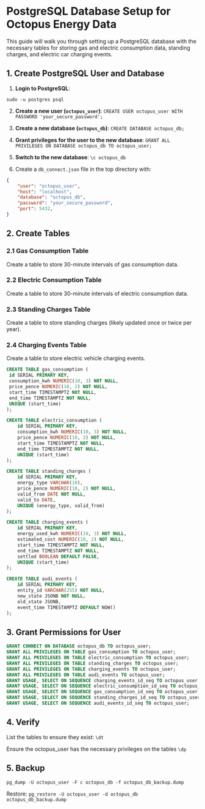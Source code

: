 # PostgreSQL Database Setup for Octopus Energy Data

This guide will walk you through setting up a PostgreSQL database with the necessary tables for storing gas and electric consumption data, standing charges, and electric car charging events.

## 1. Create PostgreSQL User and Database

1. **Login to PostgreSQL**:

`sudo -u postgres psql`


2. **Create a new user (`octopus_user`)**:
`CREATE USER octopus_user WITH PASSWORD 'your_secure_password';`


3. **Create a new database (`octopus_db`)**:
`CREATE DATABASE octopus_db;`


4. **Grant privileges for the user to the new database**:
`GRANT ALL PRIVILEGES ON DATABASE octopus_db TO octopus_user;`


5. **Switch to the new database**:
`\c octopus_db`


6. Create a `db_connect.json` file in the top directory with:
```json
{
	"user": "octopus_user",
    "host": "localhost",
    "database": "octopus_db",
    "password": "your_secure_password",
    "port": 5432,
}
```

## 2. Create Tables

### 2.1 Gas Consumption Table
Create a table to store 30-minute intervals of gas consumption data.

### 2.2 Electric Consumption Table
Create a table to store 30-minute intervals of electric consumption data.

### 2.3 Standing Charges Table
Create a table to store standing charges (likely updated once or twice per year).

### 2.4 Charging Events Table
Create a table to store electric vehicle charging events.

```sql
CREATE TABLE gas_consumption (
 id SERIAL PRIMARY KEY,
 consumption_kwh NUMERIC(10, 3) NOT NULL,
 price_pence NUMERIC(10, 2) NOT NULL,
 start_time TIMESTAMPTZ NOT NULL,
 end_time TIMESTAMPTZ NOT NULL,
 UNIQUE (start_time)
);

CREATE TABLE electric_consumption (
    id SERIAL PRIMARY KEY,
    consumption_kwh NUMERIC(10, 3) NOT NULL,
    price_pence NUMERIC(10, 2) NOT NULL,
    start_time TIMESTAMPTZ NOT NULL,
    end_time TIMESTAMPTZ NOT NULL,
    UNIQUE (start_time)
);

CREATE TABLE standing_charges (
    id SERIAL PRIMARY KEY,
    energy_type VARCHAR(10),
    price_pence NUMERIC(10, 2) NOT NULL,
    valid_from DATE NOT NULL,
    valid_to DATE,
    UNIQUE (energy_type, valid_from)
);

CREATE TABLE charging_events (
    id SERIAL PRIMARY KEY,
    energy_used_kwh NUMERIC(10, 3) NOT NULL,
    estimated_cost NUMERIC(10, 2) NOT NULL,
    start_time TIMESTAMPTZ NOT NULL,
    end_time TIMESTAMPTZ NOT NULL,
    settled BOOLEAN DEFAULT FALSE,
    UNIQUE (start_time)
);

CREATE TABLE audi_events (
    id SERIAL PRIMARY KEY,
    entity_id VARCHAR(255) NOT NULL,
    new_state JSONB NOT NULL,
    old_state JSONB,
    event_time TIMESTAMPTZ DEFAULT NOW()
);

```

## 3. Grant Permissions for User

```sql
GRANT CONNECT ON DATABASE octopus_db TO octopus_user;
GRANT ALL PRIVILEGES ON TABLE gas_consumption TO octopus_user;
GRANT ALL PRIVILEGES ON TABLE electric_consumption TO octopus_user;
GRANT ALL PRIVILEGES ON TABLE standing_charges TO octopus_user;
GRANT ALL PRIVILEGES ON TABLE charging_events TO octopus_user;
GRANT ALL PRIVILEGES ON TABLE audi_events TO octopus_user;
GRANT USAGE, SELECT ON SEQUENCE charging_events_id_seq TO octopus_user;
GRANT USAGE, SELECT ON SEQUENCE electric_consumption_id_seq TO octopus_user;
GRANT USAGE, SELECT ON SEQUENCE gas_consumption_id_seq TO octopus_user;
GRANT USAGE, SELECT ON SEQUENCE standing_charges_id_seq TO octopus_user;
GRANT USAGE, SELECT ON SEQUENCE audi_events_id_seq TO octopus_user;
```

## 4. Verify
List the tables to ensure they exist:
`\dt`

Ensure the octopus_user has the necessary privileges on the tables
`\dp`

## 5. Backup
`pg_dump -U octopus_user -F c octopus_db -f octopus_db_backup.dump`

Restore:
`pg_restore -U octopus_user -d octopus_db octopus_db_backup.dump`
